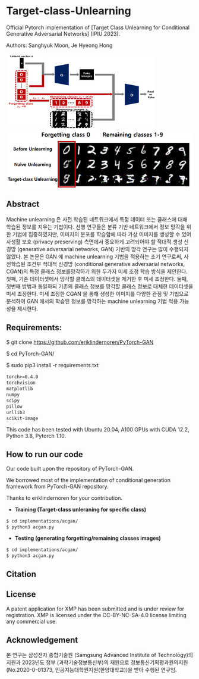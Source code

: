 # Target-class-Unlearning
Official Pytorch implementation of [Target Class Unlearning for Conditional Generative Adversarial Networks] (IPIU 2023).

Authors: Sanghyuk Moon, Je Hyeong Hong

<img src=https://github.com/mshdjren/Target-class-Unlearning/blob/main/assets/main_poster.png height="200" width="400"> 
<img src=https://github.com/mshdjren/Target-class-Unlearning/blob/main/assets/result_poster.png>

## Abstract
Machine unlearning 은 사전 학습된 네트워크에서 특정 데이터 또는 클래스에 대해 학습된 정보를 지우는 기법이다. 선행 연구들은 분류 기반 네트워크에서 정보 망각을 위한 기법에 집중하였지만, 이미지의 분포를 학습함에 따라 가상 이미지를 생성할 수 있어 사생활 보호 (privacy preserving) 측면에서 중요하게 고려되어야 할 적대적 생성 신경망 (generative adversarial networks, GAN) 기반의 망각 연구는 많이 수행되지 않았다. 본 논문은 GAN 에 machine unlearning 기법을 적용하는 초기 연구로써, 사전학습된 조건부 적대적 신경망 (conditional generative adversarial networks, CGAN)의 특정 클래스 정보를망각하기 위한 두가지 미세 조정 학습 방식을 제안한다. 첫째, 기존 데이터셋에서 망각할 클래스의 데이터셋을 제거한 후 미세 조정한다. 둘째, 첫번째 방법과 동일하되 기존의 클래스 정보를 망각할 클래스 정보로 대체한 데이터셋을 미세 조정한다. 미세 조정한 CGAN 을 통해 생성한 이미지를 다양한 관점 및 기법으로 분석하여 GAN 에서의 학습된 정보를 망각하는 machine unlearning 기법 적용 가능성을 제시한다.

## Requirements:
$ git clone https://github.com/eriklindernoren/PyTorch-GAN

$ cd PyTorch-GAN/

$ sudo pip3 install -r requirements.txt

````
torch>=0.4.0
torchvision
matplotlib
numpy
scipy
pillow
urllib3
scikit-image
````
This code has been tested with Ubuntu 20.04, A100 GPUs with CUDA 12.2, Python 3.8, Pytorch 1.10.

## How to run our code
Our code built upon the repository of PyTorch-GAN.

We borrowed most of the implementation of conditional generation framework from PyTorch-GAN repository.

Thanks to eriklindernoren for your contribution.

- **Training (Target-class unleraning for specific class)**
````
$ cd implementations/acgan/
$ python3 acgan.py
````

- **Testing (generating forgetting/remaining classes images)**
````
$ cd implementations/acgan/
$ python3 acgan.py
````

## Citation

## License
A patent application for XMP has been submitted and is under review for registration. XMP is licensed under the CC-BY-NC-SA-4.0 license limiting any commercial use.

## Acknowledgement
본 연구는 삼성전자 종합기술원 (Samgsung Advanced Institute of Technology)의 지원과 2023년도 정부 (과학기술정보통신부)의 재원으로 정보통신기획평과원의지원(No.2020-0-01373, 인공지능대학원지원(한양대학교))을 받아 수행된 연구임.



